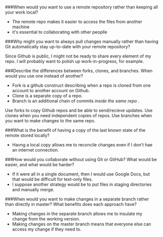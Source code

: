 ###When would you want to use a remote repository rather than keeping all your work local?

  * The remote repo makes it easier to access the files from another machine
  * it's essential to collaborating with other peoplle

###Why might you want to always pull changes manually rather than having Git automatically stay up-to-date with your remote repository?

Since Github is public, I might not be ready to share every element of my repo. I will probably want to polish up work-in-progress, for example.

###Describe the differences between forks, clones, and branches. When would you use one instead of another?

  * Fork is a github construct describing when a repo is cloned from one account to another account on Github.
  * Clone is a separate copy of a repo.
  * Branch is an additional chain of commits _inside the same repo_ .

Use forks to copy Github repos and be able to send/recieve updates. Use clones when you need independent copies of repos. Use branches when you want to make changes to the same repo.

###What is the benefit of having a copy of the last known state of the remote stored locally?


  * Havng a local copy allows me to reconcile changes even if I don't hae an internet connection.


###How would you collaborate without using Git or GitHub? What would be easier, and what would be harder?

  * If it were all in a single document, then I would use Google Docs, but that would be difficult for text-only files.
  * I suppose another strategy would be to put files in staging directories and manually merge.

###When would you want to make changes in a separate branch rather than directly in master? What benefits does each approach have?

  * Making changes in the separate branch allows me to insulate my change from the working version. 
  * Making changes on the master branch means that everyone else can access my change if they need to.
